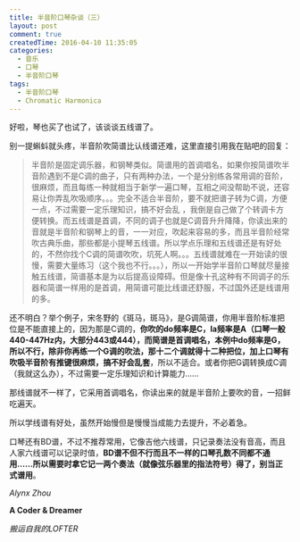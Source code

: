 ```yaml
---
title: 半音阶口琴杂谈（三）
layout: post
comment: true
createdTime: 2016-04-10 11:35:05
categories:
  - 音乐
  - 口琴
  - 半音阶口琴
tags:
  - 半音阶口琴
  - Chromatic Harmonica
---
```

好啦，琴也买了也试了，该谈谈五线谱了。

别一提蝌蚪就头疼，半音阶吹简谱比认线谱还难，这里直接引用我在贴吧的回复：
<!--more-->
>半音阶是固定调乐器，和钢琴类似。简谱用的首调唱名，如果你按简谱吹半音阶遇到不是C调的曲子，只有两种办法，一个是分别练各常用调的音阶，很麻烦，而且每练一种就相当于新学一遍口琴，互相之间没帮助不说，还容易让你弄乱吹吸顺序。。。完全不适合半音阶，要不就把谱子转为C调，方便一点，不过需要一定乐理知识，搞不好会乱 ，我倒是自己做了个转调卡方便转换。而五线谱是首调，不同的调子也就是C调音升升降降，你读出来的音就是半音阶和钢琴上的音，一一对应，吹起来容易的多，而且半音阶经常吹古典乐曲，那些都是小提琴五线谱。所以学点乐理和五线谱还是有好处的，不然你找个C调的简谱吹吹，坑死人啊。。。五线谱就难在一开始读的很慢，需要大量练习（这个我也不行。。。），所以一开始学半音阶口琴就尽量接触五线谱，简谱基本是为以后提高设障碍。但是像十孔这种有不同调子的乐器和简谱一样用的是首调，用简谱可能比线谱还舒服，不过国外还是线谱用的多。

还不明白？举个例子，宋冬野的《斑马，斑马》，是G调简谱，你用半音阶标准把位是不能直接上的，因为那是C调的，**你吹的do频率是C，la频率是A（口琴一般440-447Hz内，大部分443或444），而简谱是首调唱名，本例中do频率是G，所以不行，除非你再练一个G调的吹法，那十二个调就得十二种把位，加上口琴有吹吸半音阶有推键很麻烦，搞不好会乱套**，所以不适合。或者你把G调转换成C调（我就这么办），不过需要一定乐理知识和计算能力……

那线谱就不一样了，它采用首调唱名，你读出来的就是半音阶上要吹的音，一招鲜吃遍天。

所以学线谱有好处，虽然开始慢但是慢慢当成能力去提升，不必着急。

口琴还有BD谱，不过不推荐常用，它像吉他六线谱，只记录奏法没有音高，而且人家六线谱可以记录时值，**BD谱不但不行而且不一样的口琴孔数不同都不通用……所以需要时拿它记一两个奏法（就像弦乐器里的指法符号）得了，别当正式谱用**。

*Alynx Zhou*

**A Coder & Dreamer**

*搬运自我的LOFTER*
